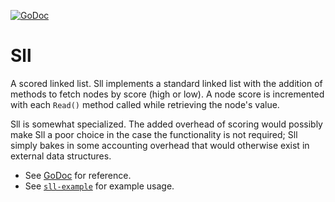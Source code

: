 [![GoDoc](https://godoc.org/github.com/jamiealquiza/bicache/sll?status.svg)](https://godoc.org/github.com/jamiealquiza/bicache/sll)


# Sll
A scored linked list. Sll implements a standard linked list with the addition of methods to fetch nodes by score (high or low). A node score is incremented with each `Read()` method called while retrieving the node's value.

Sll is somewhat specialized. The added overhead of scoring would possibly make Sll a poor choice in the case the functionality is not required; Sll simply bakes in some accounting overhead that would otherwise exist in external data structures.

- See [GoDoc](https://godoc.org/github.com/jamiealquiza/bicache/sll) for reference.
- See [`sll-example`](./sll-example) for example usage.

